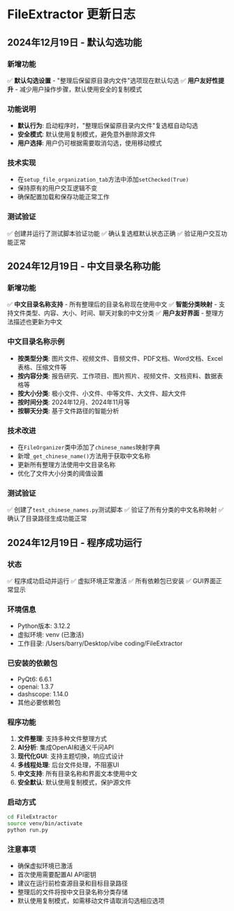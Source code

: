 # FileExtractor 更新日志

## 2024年12月19日 - 默认勾选功能

### 新增功能
✅ **默认勾选设置** - "整理后保留原目录内文件"选项现在默认勾选
✅ **用户友好性提升** - 减少用户操作步骤，默认使用安全的复制模式

### 功能说明
- **默认行为**: 启动程序时，"整理后保留原目录内文件"复选框自动勾选
- **安全模式**: 默认使用复制模式，避免意外删除源文件
- **用户选择**: 用户仍可根据需要取消勾选，使用移动模式

### 技术实现
- 在`setup_file_organization_tab`方法中添加`setChecked(True)`
- 保持原有的用户交互逻辑不变
- 确保配置加载和保存功能正常工作

### 测试验证
✅ 创建并运行了测试脚本验证功能
✅ 确认复选框默认状态正确
✅ 验证用户交互功能正常

## 2024年12月19日 - 中文目录名称功能

### 新增功能
✅ **中文目录名称支持** - 所有整理后的目录名称现在使用中文
✅ **智能分类映射** - 支持文件类型、内容、大小、时间、聊天对象的中文分类
✅ **用户友好界面** - 整理方法描述也更新为中文

### 中文目录名称示例
- **按类型分类**: 图片文件、视频文件、音频文件、PDF文档、Word文档、Excel表格、压缩文件等
- **按内容分类**: 报告研究、工作项目、图片照片、视频文件、文档资料、数据表格等
- **按大小分类**: 极小文件、小文件、中等文件、大文件、超大文件
- **按时间分类**: 2024年12月、2024年11月等
- **按聊天分类**: 基于文件路径的智能分析

### 技术改进
- 在`FileOrganizer`类中添加了`chinese_names`映射字典
- 新增`_get_chinese_name()`方法用于获取中文名称
- 更新所有整理方法使用中文目录名称
- 优化了文件大小分类的阈值设置

### 测试验证
✅ 创建了`test_chinese_names.py`测试脚本
✅ 验证了所有分类的中文名称映射
✅ 确认了目录路径生成功能正常

## 2024年12月19日 - 程序成功运行

### 状态
✅ 程序成功启动并运行
✅ 虚拟环境正常激活
✅ 所有依赖包已安装
✅ GUI界面正常显示

### 环境信息
- Python版本: 3.12.2
- 虚拟环境: venv (已激活)
- 工作目录: /Users/barry/Desktop/vibe coding/FileExtractor

### 已安装的依赖包
- PyQt6: 6.6.1
- openai: 1.3.7
- dashscope: 1.14.0
- 其他必要依赖包

### 程序功能
1. **文件整理**: 支持多种文件整理方式
2. **AI分析**: 集成OpenAI和通义千问API
3. **现代化GUI**: 支持主题切换，响应式设计
4. **多线程处理**: 后台文件处理，不阻塞UI
5. **中文支持**: 所有目录名称和界面文本使用中文
6. **安全默认**: 默认使用复制模式，保护源文件

### 启动方式
```bash
cd FileExtractor
source venv/bin/activate
python run.py
```

### 注意事项
- 确保虚拟环境已激活
- 首次使用需要配置AI API密钥
- 建议在运行前检查源目录和目标目录路径
- 整理后的文件将按中文目录名称分类存储
- 默认使用复制模式，如需移动文件请取消勾选相应选项
